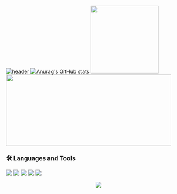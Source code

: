 ![header](https://capsule-render.vercel.app/api?type=waving&color=gradient&height=120&animation=fadeIn&section=footer&text=🚗🚘🚛&fontAlign=70)
[![Anurag's GitHub stats](https://github-readme-stats.vercel.app/api?username=BaeDongHyeon&theme=tokyonight)](https://github.com/anuraghazra/github-readme-stats)
<a align="right" href="https://github.com/anuraghazra/github-readme-stats"><img style="height:185px" src="https://github-readme-stats.vercel.app/api/top-langs/?username=BaeDongHyeon&layout=compact&theme=tokyonight"/></a>
<a href="https://solved.ac/sasd730"><img style="width:450px;height:195px" src="http://mazassumnida.wtf/api/generate_badge?boj=sasd730"/></a>

### 🛠 Languages and Tools
<img src="https://img.shields.io/badge/spring-6DB33F?style=flat-square&logo=spring&logoColor=white"/> <img src="https://img.shields.io/badge/Java-1E8CBE?style=flat-square&logo=OpenJDK&logoColor=white"/> <img src="https://img.shields.io/badge/MySql-4479A1?style=flat-square&logo=MySql&logoColor=white"/> <img src="https://img.shields.io/badge/GitHub-181717?style=flat-square&logo=GitHub&logoColor=white"/> <img src="https://img.shields.io/badge/Intellij IDEA-000000?style=flat-square&logo=Intellij IDEA&logoColor=white"/>

<p align="center"><a href="https://hits.seeyoufarm.com"><img style="align:center" src="https://hits.seeyoufarm.com/api/count/incr/badge.svg?url=https%3A%2F%2Fgithub.com%2FBaeDongHyeon&count_bg=%2379C83D&title_bg=%23555555&icon=&icon_color=%23E7E7E7&title=hits&edge_flat=false"/></a></p>
